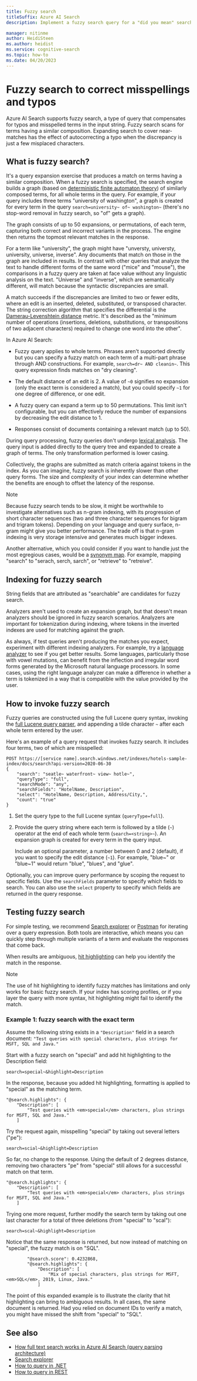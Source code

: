 ```yaml
---
title: Fuzzy search
titleSuffix: Azure AI Search
description: Implement a fuzzy search query for a "did you mean" search experience. Fuzzy search auto-corrects a misspelled term or typo on the query.

manager: nitinme
author: HeidiSteen
ms.author: heidist
ms.service: cognitive-search
ms.topic: how-to
ms.date: 04/20/2023
---
```

# Fuzzy search to correct misspellings and typos

Azure AI Search supports fuzzy search, a type of query that compensates for typos and misspelled terms in the input string. Fuzzy search scans for terms having a similar composition. Expanding search to cover near-matches has the effect of autocorrecting a typo when the discrepancy is just a few misplaced characters. 

## What is fuzzy search?

It's a query expansion exercise that produces a match on terms having a similar composition. When a fuzzy search is specified, the search engine builds a graph (based on [deterministic finite automaton theory](https://en.wikipedia.org/wiki/Deterministic_finite_automaton)) of similarly composed terms, for all whole terms in the query. For example, if your query includes three terms "university of washington", a graph is created for every term  in the query `search=university~ of~ washington~` (there's no stop-word removal in fuzzy search, so "of" gets a graph).

The graph consists of up to 50 expansions, or permutations, of each term, capturing both correct and incorrect variants in the process. The engine then returns the topmost relevant matches in the response. 

For a term like "university", the graph might have "unversty, universty, university, universe, inverse". Any documents that match on those in the graph are included in results. In contrast with other queries that analyze the text to handle different forms of the same word ("mice" and "mouse"), the comparisons in a fuzzy query are taken at face value without any linguistic analysis on the text. "Universe" and "inverse", which are semantically different, will match because the syntactic discrepancies are small.

A match succeeds if the discrepancies are limited to two or fewer edits, where an edit is an inserted, deleted, substituted, or transposed character. The string correction algorithm that specifies the differential is the [Damerau-Levenshtein distance](https://en.wikipedia.org/wiki/Damerau%E2%80%93Levenshtein_distance) metric. It's described as the "minimum number of operations (insertions, deletions, substitutions, or transpositions of two adjacent characters) required to change one word into the other". 

In Azure AI Search:

+ Fuzzy query applies to whole terms. Phrases aren't supported directly but you can specify a fuzzy match on each term of a multi-part phrase through AND constructions. For example, `search=dr~ AND cleanin~`.  This query expression finds matches on "dry cleaning".

+ The default distance of an edit is 2. A value of `~0` signifies no expansion (only the exact term is considered a match), but you could specify `~1` for one degree of difference, or one edit. 

+ A fuzzy query can expand a term up to 50 permutations. This limit isn't configurable, but you can effectively reduce the number of expansions by decreasing the edit distance to 1.

+ Responses consist of documents containing a relevant match (up to 50).

During query processing, fuzzy queries don't undergo [lexical analysis](search-lucene-query-architecture.md#stage-2-lexical-analysis). The query input is added directly to the query tree and expanded to create a graph of terms. The only transformation performed is lower casing.

Collectively, the graphs are submitted as match criteria against tokens in the index. As you can imagine, fuzzy search is inherently slower than other query forms. The size and complexity of your index can determine whether the benefits are enough to offset the latency of the response.

> [!NOTE]
> Because fuzzy search tends to be slow, it might be worthwhile to investigate alternatives such as n-gram indexing, with its progression of short character sequences (two and three character sequences for bigram and trigram tokens). Depending on your language and query surface, n-gram might give you better performance. The trade off is that n-gram indexing is very storage intensive and generates much bigger indexes.
>
> Another alternative, which you could consider if you want to handle just the most egregious cases, would be a [synonym map](search-synonyms.md). For example, mapping "search" to "serach, serch, sarch", or "retrieve" to "retreive".

## Indexing for fuzzy search

String fields that are attributed as "searchable" are candidates for fuzzy search.

Analyzers aren't used to create an expansion graph, but that doesn't mean analyzers should be ignored in fuzzy search scenarios. Analyzers are important for tokenization during indexing, where tokens in the inverted indexes are used for matching against the graph.

As always, if test queries aren't producing the matches you expect, experiment with different indexing analyzers. For example, try a [language analyzer](index-add-language-analyzers.md) to see if you get better results. Some languages, particularly those with vowel mutations, can benefit from the inflection and irregular word forms generated by the Microsoft natural language processors. In some cases, using the right language analyzer can make a difference in whether a term is tokenized in a way that is compatible with the value provided by the user.

## How to invoke fuzzy search

Fuzzy queries are constructed using the full Lucene query syntax, invoking the [full Lucene query parser](https://lucene.apache.org/core/6_6_1/queryparser/org/apache/lucene/queryparser/classic/package-summary.html), and appending a tilde character `~` after each whole term entered by the user.

Here's an example of a query request that invokes fuzzy search. It includes four terms, two of which are misspelled:

```http
POST https://[service name].search.windows.net/indexes/hotels-sample-index/docs/search?api-version=2020-06-30
{
    "search": "seatle~ waterfront~ view~ hotle~",
    "queryType": "full",
    "searchMode": "any",
    "searchFields": "HotelName, Description",
    "select": "HotelName, Description, Address/City,",
    "count": "true"
}
```

1. Set the query type to the full Lucene syntax (`queryType=full`).

1. Provide the query string where each term is followed by a tilde (`~`) operator at the end of each whole term (`search=<string>~`). An expansion graph is created for every term in the query input.

   Include an optional parameter, a number between 0 and 2 (default), if you want to specify the edit distance (`~1`). For example, "blue~" or "blue~1" would return "blue", "blues", and "glue".

Optionally, you can improve query performance by scoping the request to specific fields. Use the `searchFields` parameter to specify which fields to search. You can also use the `select` property to specify which fields are returned in the query response.

## Testing fuzzy search

For simple testing, we recommend [Search explorer](search-explorer.md) or [Postman](search-get-started-rest.md) for iterating over a query expression. Both tools are interactive, which means you can quickly step through multiple variants of a term and evaluate the responses that come back.

When results are ambiguous, [hit highlighting](search-pagination-page-layout.md#hit-highlighting) can help you identify the match in the response. 

> [!NOTE]
> The use of hit highlighting to identify fuzzy matches has limitations and only works for basic fuzzy search. If your index has scoring profiles, or if you layer the query with more syntax, hit highlighting might fail to identify the match. 

### Example 1: fuzzy search with the exact term

Assume the following string exists in a `"Description"` field in a search document: `"Test queries with special characters, plus strings for MSFT, SQL and Java."`

Start with a fuzzy search on "special" and add hit highlighting to the Description field:

```console
search=special~&highlight=Description
```

In the response, because you added hit highlighting, formatting is applied to "special" as the matching term.

```output
"@search.highlights": {
    "Description": [
        "Test queries with <em>special</em> characters, plus strings for MSFT, SQL and Java."
    ]
```

Try the request again, misspelling "special" by taking out several letters ("pe"):

```console
search=scial~&highlight=Description
```

So far, no change to the response. Using the default of 2 degrees distance, removing two characters "pe" from "special" still allows for a successful match on that term.

```output
"@search.highlights": {
    "Description": [
        "Test queries with <em>special</em> characters, plus strings for MSFT, SQL and Java."
    ]
```

Trying one more request, further modify the search term by taking out one last character for a total of three deletions (from "special" to "scal"):

```console
search=scal~&highlight=Description
```

Notice that the same response is returned, but now instead of matching on "special", the fuzzy match is on "SQL".

```output
        "@search.score": 0.4232868,
        "@search.highlights": {
            "Description": [
                "Mix of special characters, plus strings for MSFT, <em>SQL</em>, 2019, Linux, Java."
            ]
```

The point of this expanded example is to illustrate the clarity that hit highlighting can bring to ambiguous results. In all cases, the same document is returned. Had you relied on document IDs to verify a match, you might have missed the shift from "special" to "SQL".

## See also

+ [How full text search works in Azure AI Search (query parsing architecture)](search-lucene-query-architecture.md)
+ [Search explorer](search-explorer.md)
+ [How to query in .NET](./search-get-started-text.md)
+ [How to query in REST](./search-get-started-powershell.md)
